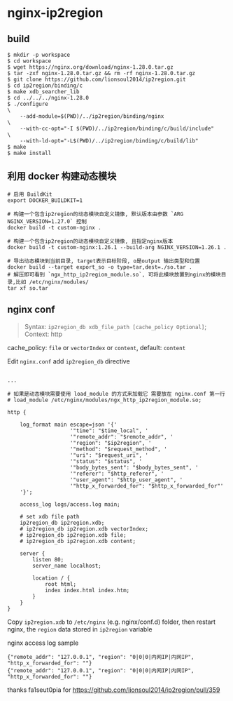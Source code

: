 # nginx-ip2region

## build

```shell
$ mkdir -p workspace
$ cd workspace
$ wget https://nginx.org/download/nginx-1.28.0.tar.gz
$ tar -zxf nginx-1.28.0.tar.gz && rm -rf nginx-1.28.0.tar.gz
$ git clone https://github.com/lionsoul2014/ip2region.git
$ cd ip2region/binding/c
$ make xdb_searcher_lib
$ cd ../../../nginx-1.28.0
$ ./configure                                                            \
    --add-module=$(PWD)/../ip2region/binding/nginx                       \
    --with-cc-opt="-I $(PWD)/../ip2region/binding/c/build/include"       \
    --with-ld-opt="-L$(PWD)/../ip2region/binding/c/build/lib"
$ make
$ make install
```

## 利用 docker 构建动态模块

```shell
# 启用 BuildKit
export DOCKER_BUILDKIT=1

# 构建一个包含ip2region的动态模块自定义镜像, 默认版本由参数 `ARG NGINX_VERSION=1.27.0` 控制
docker build -t custom-nginx .

# 构建一个包含ip2region的动态模块自定义镜像, 且指定nginx版本 
docker build -t custom-nginx:1.26.1 --build-arg NGINX_VERSION=1.26.1 .

# 导出动态模块到当前目录, target表示目标阶段, o是output 输出类型和位置
docker build --target export_so -o type=tar,dest=./so.tar .
# 解压即可看到 `ngx_http_ip2region_module.so`, 可将此模块放置到nginx的模块目录,比如 /etc/nginx/modules/
tar xf so.tar 

```

## nginx conf

> Syntax:  `ip2region_db xdb_file_path [cache_policy Optional]`;
> Context: http

cache_policy: `file` or `vectorIndex` or `content`, default: `content`

Edit `nginx.conf` add `ip2region_db` directive

```nginx

... 

# 如果是动态模块需要使用 load_module 的方式来加载它 需要放在 nginx.conf 第一行
# load_module /etc/nginx/modules/ngx_http_ip2region_module.so;

http {

    log_format main escape=json '{'
                    '"time": "$time_local", '
                    '"remote_addr": "$remote_addr", '
                    '"region": "$ip2region", '
                    '"method": "$request_method", '
                    '"uri": "$request_uri", '
                    '"status": "$status", '
                    '"body_bytes_sent": "$body_bytes_sent", '
                    '"referer": "$http_referer", '
                    '"user_agent": "$http_user_agent", '
                    '"http_x_forwarded_for": "$http_x_forwarded_for"'
    '}';

    access_log logs/access.log main;

    # set xdb file path
    ip2region_db ip2region.xdb;
    # ip2region_db ip2region.xdb vectorIndex;
    # ip2region_db ip2region.xdb file;
    # ip2region_db ip2region.xdb content;

    server {
        listen 80;
        server_name localhost;

        location / {
            root html;
            index index.html index.htm;
        }
    }
}

```

Copy `ip2region.xdb` to `/etc/nginx` (e.g. nginx/conf.d) folder, then restart nginx, the `region` data stored in `ip2region` variable

nginx access log sample

```log
{"remote_addr": "127.0.0.1", "region": "0|0|0|内网IP|内网IP", "http_x_forwarded_for": ""}
{"remote_addr": "127.0.0.1", "region": "0|0|0|内网IP|内网IP", "http_x_forwarded_for": ""}

```
thanks fa1seut0pia for https://github.com/lionsoul2014/ip2region/pull/359